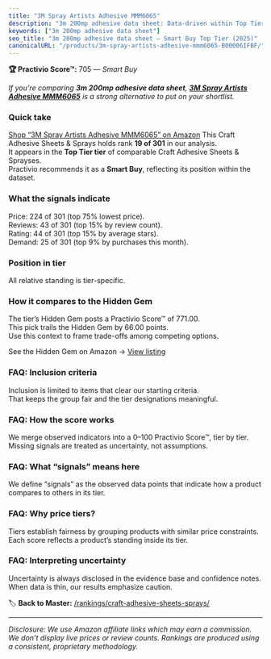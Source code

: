 ```yaml
---
title: "3M Spray Artists Adhesive MMM6065"
description: "3m 200mp adhesive data sheet: Data-driven within Top Tier ranking using the Practivio Score™. Positioned by quality, value, demand, findability, momentum."
keywords: ["3m 200mp adhesive data sheet"]
seo_title: "3m 200mp adhesive data sheet — Smart Buy Top Tier (2025)"
canonicalURL: "/products/3m-spray-artists-adhesive-mmm6065-B00006IFBF/"
---
```


**🏆 Practivio Score™:** 705 — _Smart Buy_


*If you're comparing **3m 200mp adhesive data sheet**, **[3M Spray Artists Adhesive MMM6065](https://www.amazon.com/dp/B00006IFBF?tag=practivio-20)** is a strong alternative to put on your shortlist.*
### Quick take
[Shop “3M Spray Artists Adhesive MMM6065” on Amazon](https://www.amazon.com/dp/B00006IFBF?tag=practivio-20)
This Craft Adhesive Sheets & Sprays holds rank **19 of 301** in our analysis.  
It appears in the **Top Tier tier** of comparable Craft Adhesive Sheets & Sprayses.  
Practivio recommends it as a **Smart Buy**, reflecting its position within the dataset.

### What the signals indicate
Price: 224 of 301 (top 75% lowest price).  
Reviews: 43 of 301 (top 15% by review count).  
Rating: 44 of 301 (top 15% by average stars).  
Demand: 25 of 301 (top 9% by purchases this month).

### Position in tier
All relative standing is tier-specific.

### How it compares to the Hidden Gem
The tier’s Hidden Gem posts a Practivio Score™ of 771.00.  
This pick trails the Hidden Gem by 66.00 points.  
Use this context to frame trade-offs among competing options.  

See the Hidden Gem on Amazon → [View listing](https://www.amazon.com/dp/B0F7J3L2T2?tag=practivio-20)

### FAQ: Inclusion criteria
Inclusion is limited to items that clear our starting criteria.  
That keeps the group fair and the tier designations meaningful.

### FAQ: How the score works
We merge observed indicators into a 0–100 Practivio Score™, tier by tier.  
Missing signals are treated as uncertainty, not assumptions.

### FAQ: What “signals” means here
We define “signals” as the observed data points that indicate how a product compares to others in its tier.

### FAQ: Why price tiers?
Tiers establish fairness by grouping products with similar price constraints.  
Each score reflects a product’s standing inside its tier.

### FAQ: Interpreting uncertainty
Uncertainty is always disclosed in the evidence base and confidence notes.  
When data is thin, our results emphasize caution.


🏷️ **Back to Master:** [/rankings/craft-adhesive-sheets-sprays/](/rankings/craft-adhesive-sheets-sprays/)

---
_Disclosure: We use Amazon affiliate links which may earn a commission. We don’t display live prices or review counts. Rankings are produced using a consistent, proprietary methodology._
